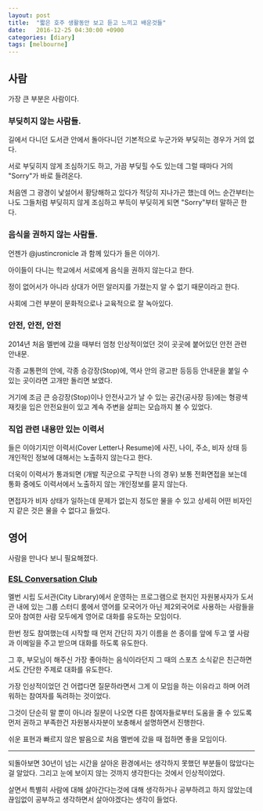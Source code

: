 ```yaml
---
layout: post
title:  "짧은 호주 생활동안 보고 듣고 느끼고 배운것들"
date:   2016-12-25 04:30:00 +0900
categories: [diary]
tags: [melbourne]
---
```


## 사람

가장 큰 부분은 사람이다.

### 부딪히지 않는 사람들.

길에서 다니던 도서관 안에서 돌아다니던 기본적으로 누군가와 부딪히는 경우가 거의 없다.

서로 부딪히지 않게 조심하기도 하고, 가끔 부딪힐 수도 있는데 그럴 때마다 거의 "Sorry"가 바로 들려온다.

처음엔 그 광경이 낯설어서 황당해하고 있다가 적당히 지나가곤 했는데 어느 순간부터는 나도 그들처럼 부딪히지 않게 조심하고 부득이 부딪히게 되면 "Sorry"부터 말하곤 한다.

### 음식을 권하지 않는 사람들.

언젠가 @justincronicle 과 함께 있다가 들은 이야기.

아이들이 다니는 학교에서 서로에게 음식을 권하지 않는다고 한다.

정이 없어서가 아니라 상대가 어떤 알러지를 가졌는지 알 수 없기 때문이라고 한다.

사회에 그런 부분이 문화적으로나 교육적으로 잘 녹아있다.

### 안전, 안전, 안전

2014년 처음 멜번에 갔을 때부터 엄청 인상적이었던 것이 곳곳에 붙어있던 안전 관련 안내문.

각종 교통편의 안에, 각종 승강장(Stop)에, 역사 안의 광고판 등등등 안내문을 붙일 수 있는 곳이라면 고개만 돌리면 보였다.

거기에 조금 큰 승강장(Stop)이나 안전사고가 날 수 있는 공간(공사장 등)에는 형광색 재킷을 입은 안전요원이 있고 계속 주변을 살피는 모습까지 볼 수 있었다.

### 직업 관련 내용만 있는 이력서

들은 이야기지만 이력서(Cover Letter나 Resume)에 사진, 나이, 주소, 비자 상태 등 개인적인 정보에 대해서는 노출하지 않는다고 한다. 

더욱이 이력서가 통과되면 (개발 직군으로 구직한 나의 경우) 보통 전화면접을 보는데 통화 중에도 이력서에서 노출하지 않는 개인정보를 묻지 않는다.

면접자가 비자 상태가 일하는데 문제가 없는지 정도만 물을 수 있고 상세히 어떤 비자인지 같은 것은 물을 수 없다고 들었다.

## 영어

사람을 만나다 보니 필요해졌다.

### [ESL Conversation Club](http://www.melbourne.vic.gov.au/community/libraries/learn/pages/esl-conversation-club.aspx)

멜번 시립 도서관(City Library)에서 운영하는 프로그램으로 현지인 자원봉사자가 도서관 내에 있는 그룹 스터디 룸에서 영어를 모국어가 아닌 제2외국어로 사용하는 사람들을 모아 참여한 사람 모두에게 영어로 대화를 유도하는 모임이다.

한번 정도 참여했는데 시작할 때 먼저 간단히 자기 이름을 쓴 종이를 앞에 두고 옆 사람과 이메일을 주고 받으며 대화를 하도록 유도한다.

그 후, 부모님이 해주신 가장 좋아하는 음식이라던지 그 때의 스포츠 소식같은 친근하면서도 간단한 주제로 대화를 유도한다. 

가장 인상적이었던 건 어렵다면 질문하라면서 그게 이 모임을 하는 이유라고 하며 어려워하는 참여자를 독려하는 것이었다.

그것이 단순히 말 뿐이 아니라 질문이 나오면 다른 참여자들로부터 도움을 줄 수 있도록 먼저 권하고 부족한건 자원봉사자분이 보충해서 설명하면서 진행한다.

쉬운 표현과 빠르지 않은 발음으로 처음 멜번에 갔을 때 접하면 좋을 모임이다.

-----

되돌아보면 30년이 넘는 시간을 살아온 환경에서는 생각하지 못했던 부분들이 많았다는 걸 알았다. 그리고 눈에 보이지 않는 것까지 생각한다는 것에서 인상적이었다.

살면서 특별히 사람에 대해 살아간다는것에 대해 생각하거나 공부하려고 하지 않았는데 끊임없이 공부하고 생각하면서 살아야겠다는 생각이 들었다.